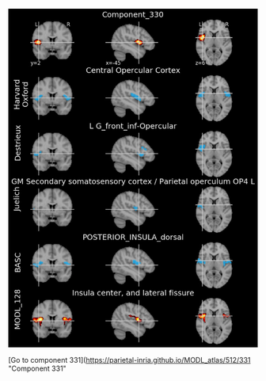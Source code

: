 


![330](preliminary/330.jpg "Component 330")

[Go to component 331](https://parietal-inria.github.io/MODL_atlas/512/331 "Component 331"